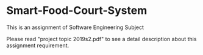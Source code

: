 # Smart-Food-Court-System
This is an assignment of Software Engineering Subject

Please read "project topic 2019s2.pdf" to see a detail description about this assignment requirement.
